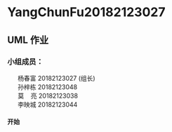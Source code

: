 # YangChunFu20182123027

## UML 作业

### 小组成员：
&nbsp;&nbsp;&nbsp;&nbsp;&nbsp;&nbsp;杨春富 20182123027&nbsp;(组长)<br>
&nbsp;&nbsp;&nbsp;&nbsp;&nbsp;&nbsp;孙梓栋 20182123048<br>
&nbsp;&nbsp;&nbsp;&nbsp;&nbsp;&nbsp;莫&nbsp;&nbsp;&nbsp;&nbsp;亮 20182123038<br>
&nbsp;&nbsp;&nbsp;&nbsp;&nbsp;&nbsp;李映城 20182123044

#### 开始
